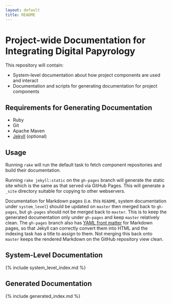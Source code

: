 ```yaml
---
layout: default
title: README
---
```


Project-wide Documentation for Integrating Digital Papyrology
=============================================================

This repository will contain:

* System-level documentation about how project components are used and interact
* Documentation and scripts for generating documentation for project components

## Requirements for Generating Documentation

* Ruby
* Git
* Apache Maven
* [Jekyll](https://github.com/mojombo/jekyll) (optional)

## Usage

Running `rake` will run the default task to fetch component repositories and build
their documentation.

Running `rake jekyll:static` on the `gh-pages` branch will generate the static site
which is the same as that served via GitHub Pages. This will generate a `_site`
directory suitable for copying to other webservers.

Documentation for Markdown pages (i.e. this `README`, system documentation under
`system_level`) should be updated on `master` then merged back to `gh-pages`,
but `gh-pages` should not be merged back to `master`. This is to keep the generated
documentation only under `gh-pages` and keep `master` relatively clean. The
`gh-pages` branch also has [YAML front matter](https://github.com/mojombo/jekyll/wiki/yaml-front-matter)
for Markdown pages, so that Jekyll can correctly convert them into HTML and the
indexing task has a title to assign to them. Not merging this back onto `master`
keeps the rendered Markdown on the GitHub repository view clean.

## System-Level Documentation

{% include system_level_index.md %}

## Generated Documentation

{% include generated_index.md %}
